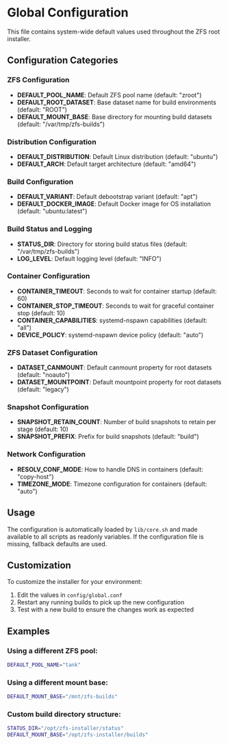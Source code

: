 # Global Configuration

This file contains system-wide default values used throughout the ZFS root installer.

## Configuration Categories

### ZFS Configuration
- **DEFAULT_POOL_NAME**: Default ZFS pool name (default: "zroot")
- **DEFAULT_ROOT_DATASET**: Base dataset name for build environments (default: "ROOT")
- **DEFAULT_MOUNT_BASE**: Base directory for mounting build datasets (default: "/var/tmp/zfs-builds")

### Distribution Configuration
- **DEFAULT_DISTRIBUTION**: Default Linux distribution (default: "ubuntu")
- **DEFAULT_ARCH**: Default target architecture (default: "amd64")

### Build Configuration
- **DEFAULT_VARIANT**: Default debootstrap variant (default: "apt")
- **DEFAULT_DOCKER_IMAGE**: Default Docker image for OS installation (default: "ubuntu:latest")

### Build Status and Logging
- **STATUS_DIR**: Directory for storing build status files (default: "/var/tmp/zfs-builds")
- **LOG_LEVEL**: Default logging level (default: "INFO")

### Container Configuration
- **CONTAINER_TIMEOUT**: Seconds to wait for container startup (default: 60)
- **CONTAINER_STOP_TIMEOUT**: Seconds to wait for graceful container stop (default: 10)
- **CONTAINER_CAPABILITIES**: systemd-nspawn capabilities (default: "all")
- **DEVICE_POLICY**: systemd-nspawn device policy (default: "auto")

### ZFS Dataset Configuration
- **DATASET_CANMOUNT**: Default canmount property for root datasets (default: "noauto")
- **DATASET_MOUNTPOINT**: Default mountpoint property for root datasets (default: "legacy")

### Snapshot Configuration
- **SNAPSHOT_RETAIN_COUNT**: Number of build snapshots to retain per stage (default: 10)
- **SNAPSHOT_PREFIX**: Prefix for build snapshots (default: "build")

### Network Configuration
- **RESOLV_CONF_MODE**: How to handle DNS in containers (default: "copy-host")
- **TIMEZONE_MODE**: Timezone configuration for containers (default: "auto")

## Usage

The configuration is automatically loaded by `lib/core.sh` and made available to all scripts as readonly variables. If the configuration file is missing, fallback defaults are used.

## Customization

To customize the installer for your environment:

1. Edit the values in `config/global.conf`
2. Restart any running builds to pick up the new configuration
3. Test with a new build to ensure the changes work as expected

## Examples

### Using a different ZFS pool:
```bash
DEFAULT_POOL_NAME="tank"
```

### Using a different mount base:
```bash
DEFAULT_MOUNT_BASE="/mnt/zfs-builds"
```

### Custom build directory structure:
```bash
STATUS_DIR="/opt/zfs-installer/status"
DEFAULT_MOUNT_BASE="/opt/zfs-installer/builds"
```
